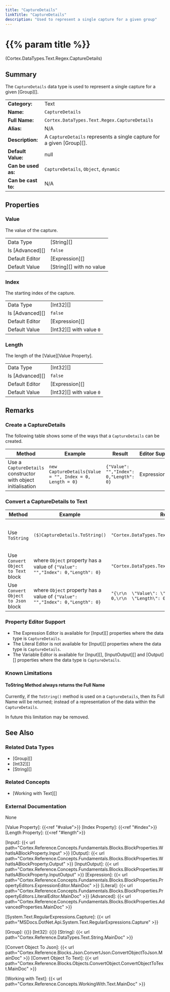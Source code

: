 ```yaml
---
title: "CaptureDetails"
linkTitle: "CaptureDetails"
description: "Used to represent a single capture for a given group"
---
```


# {{% param title %}}

<p class="namespace">(Cortex.DataTypes.Text.Regex.CaptureDetails)</p>

## Summary

The `CaptureDetails` data type is used to represent a single capture for a given [Group][].

| | |
|-|-|
| **Category:**          | Text                                            |
| **Name:**              | `CaptureDetails`                                      |
| **Full Name:**         | `Cortex.DataTypes.Text.Regex.CaptureDetails`         |
| **Alias:**             | N/A                                                    |
| **Description:**       | A `CaptureDetails` represents a single capture for a given [Group][]. |
| **Default Value:**     | null                                                   |
| **Can be used as:**    | `CaptureDetails`, `Object`, `dynamic`                 |
| **Can be cast to:**    | N/A                                                    |

## Properties

### Value

The value of the capture.

| | |
|--------------------|---------------------------|
| Data Type | [String][] |
| Is [Advanced][] | `false` |
| Default Editor | [Expression][] |
| Default Value | [String][] with no value |

### Index

The starting index of the capture.

| | |
|--------------------|---------------------------|
| Data Type | [Int32][] |
| Is [Advanced][] | `false` |
| Default Editor | [Expression][] |
| Default Value | [Int32][] with value `0` |

### Length

The length of the [Value][Value Property].

| | |
|--------------------|---------------------------|
| Data Type | [Int32][] |
| Is [Advanced][] | `false` |
| Default Editor | [Expression][] |
| Default Value | [Int32][] with value `0` |

## Remarks

### Create a CaptureDetails

The following table shows some of the ways that a `CaptureDetails` can be created.

| Method | Example | Result | Editor&nbsp;Support | Notes |
|-|-|-|-|-|
| Use a `CaptureDetails` constructor with object initialisation | `new CaptureDetails{Value = "", Index = 0, Length = 0}`  | `{"Value": "","Index": 0,"Length": 0}` | Expression | |

### Convert a CaptureDetails to Text

| Method | Example | Result | Editor&nbsp;Support | Notes |
|-|-|-|-|-|
| Use `ToString` | `($)CaptureDetails.ToString()` | `"Cortex.DataTypes.Text.Regex.CaptureDetails"` | Expression | ToString will return the Full Name of the `CaptureDetails` Data Type |
| Use `Convert Object to Text` block | where `Object` property has a value of `{"Value": "","Index": 0,"Length": 0}` | `"Cortex.DataTypes.Text.Regex.CaptureDetails"` | N/A | See [Convert Object to Text][] |
| Use `Convert Object to Json` block | where `Object` property has a value of `{"Value": "","Index": 0,"Length": 0}` | `"{\r\n  \"Value\": \"\",\r\n  \"Index\": 0,\r\n  \"Length\": 0\r\n}"` | N/A | See [Convert Object to Json][] |

### Property Editor Support

- The Expression Editor is available for [Input][] properties where the data type is `CaptureDetails`.
- The Literal Editor is not available for [Input][] properties where the data type is `CaptureDetails`.
- The Variable Editor is available for [Input][], [InputOutput][] and [Output][] properties where the data type is `CaptureDetails`.

### Known Limitations

#### ToString Method always returns the Full Name

Currently, if the `ToString()` method is used on a `CaptureDetails`, then its Full Name will be returned; instead of a representation of the data within the `CaptureDetails`.

In future this limitation may be removed.

## See Also

### Related Data Types

* [Group][]
* [Int32][]
* [String][]

### Related Concepts

* [Working with Text][]

### External Documentation

None

[Value Property]: {{<ref "#value">}}
[Index Property]: {{<ref "#index">}}
[Length Property]: {{<ref "#length">}}

[Input]: {{< url path="Cortex.Reference.Concepts.Fundamentals.Blocks.BlockProperties.WhatIsABlockProperty.Input" >}}
[Output]: {{< url path="Cortex.Reference.Concepts.Fundamentals.Blocks.BlockProperties.WhatIsABlockProperty.Output" >}}
[InputOutput]: {{< url path="Cortex.Reference.Concepts.Fundamentals.Blocks.BlockProperties.WhatIsABlockProperty.InputOutput" >}}
[Expression]: {{< url path="Cortex.Reference.Concepts.Fundamentals.Blocks.BlockProperties.PropertyEditors.ExpressionEditor.MainDoc" >}}
[Literal]: {{< url path="Cortex.Reference.Concepts.Fundamentals.Blocks.BlockProperties.PropertyEditors.LiteralEditor.MainDoc" >}}
[Advanced]: {{< url path="Cortex.Reference.Concepts.Fundamentals.Blocks.BlockProperties.AdvancedProperties.MainDoc" >}}

[System.Text.RegularExpressions.Capture]: {{< url path="MSDocs.DotNet.Api.System.Text.RegularExpressions.Capture" >}}

[Group]: {{<url path="Cortex.Reference.DataTypes.Text.Regex.Group.MainDoc">}}
[Int32]: {{<url path="Cortex.Reference.DataTypes.Numbers.Int32.MainDoc">}}
[String]: {{< url path="Cortex.Reference.DataTypes.Text.String.MainDoc" >}}

[Convert Object To Json]: {{< url path="Cortex.Reference.Blocks.Json.ConvertJson.ConvertObjectToJson.MainDoc" >}}
[Convert Object To Text]: {{< url path="Cortex.Reference.Blocks.Objects.ConvertObject.ConvertObjectToText.MainDoc" >}}

[Working with Text]: {{< url path="Cortex.Reference.Concepts.WorkingWith.Text.MainDoc" >}}
